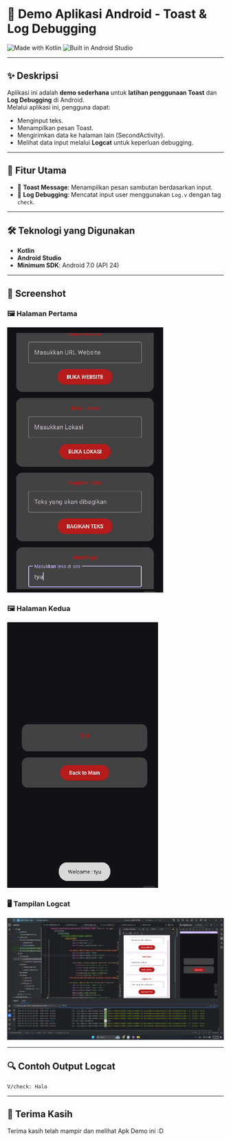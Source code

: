 # 📱 Demo Aplikasi Android - Toast & Log Debugging

![Made with Kotlin](https://img.shields.io/badge/Made%20with-Kotlin-7F52FF.svg?style=for-the-badge&logo=kotlin)
![Built in Android Studio](https://img.shields.io/badge/Built%20in-Android%20Studio-3DDC84?style=for-the-badge&logo=androidstudio)

---

## ✨ Deskripsi
Aplikasi ini adalah **demo sederhana** untuk **latihan penggunaan Toast** dan **Log Debugging** di Android.  
Melalui aplikasi ini, pengguna dapat:
- Menginput teks.
- Menampilkan pesan Toast.
- Mengirimkan data ke halaman lain (SecondActivity).
- Melihat data input melalui **Logcat** untuk keperluan debugging.

---

## 🎯 Fitur Utama
- 🔹 **Toast Message**: Menampilkan pesan sambutan berdasarkan input.
- 🔹 **Log Debugging**: Mencatat input user menggunakan `Log.v` dengan tag `check`.
---

## 🛠️ Teknologi yang Digunakan
- **Kotlin**
- **Android Studio**
- **Minimum SDK**: Android 7.0 (API 24)

---

## 📸 Screenshot

### 🖼️ Halaman Pertama
![Input Screenshot](https://github.com/hdrzk/Debugging-App/blob/main/FIRST%20PAGE.png?raw=true)

### 🖼️ Halaman Kedua
![Input Screenshot](https://github.com/hdrzk/Debugging-App/blob/main/SECOND%20PAGE.png?raw=true)

### 🖥️ Tampilan Logcat
![Logcat Screenshot](https://github.com/hdrzk/Debugging-App/blob/main/LOG.png?raw=true)

---

## 🔍 Contoh Output Logcat
```plaintext
V/check: Halo
```

---

## 🙏 Terima Kasih
Terima kasih telah mampir dan melihat Apk Demo ini :D
